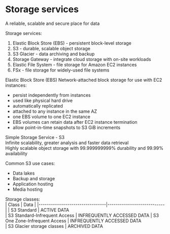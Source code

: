 # Storage services

A reliable, scalable and secure place for data 

Storage services:
1. Elastic Block Store (EBS) - persistent block-level storage
2. S3 - durable, scalable object storage 
3. S3 Glacier - data archiving and backup
4. Storage Gateway - integrate cloud storage with on-site workloads
5. Elastic File System - file storage for Amazon EC2 instances 
6. FSx - file storage for widely-used file systems 

Elastic Block Store (EBS)
Network-attached block storage for use with EC2 instances:
- persist independently from instances 
- used like physical hard drive 
- automatically replicated 
- attached to any instance in the same AZ 
- one EBS volume to one EC2 instance 
- EBS volumes can retain data after EC2 instance termination 
- allow point-in-time snapshots to S3 GiB increments

Simple Storage Service - S3  
Infinite scalability, greater analysis and faster data retrieval   
Highly scalable object storage with 99.999999999% durability and 99.99% availability  

Common S3 use cases:
- Data lakes
- Backup and storage 
- Application hosting 
- Media hosting 

Storage classes:  
| Class                           |        Data                |
|---------------------------------|----------------------------|
| S3 Standard                     | ACTIVE DATA   
| S3 Standard-Infrequent Access   | INFREQUENTLY ACCESSED DATA 
| S3 One Zone-Infrequent Access   | INFREQUENTLY ACCESSED DATA    
| S3 Glacier storage classes      | ARCHIVED DATA  
